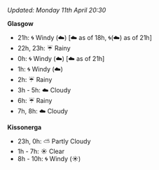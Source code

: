 *Updated: Monday 11th April 20:30*

**Glasgow**

* 21h: :cyclone: Windy (:cloud:) [:cloud: as of 18h, :cyclone:(:cloud:) as of 21h]
* 22h, 23h: :umbrella: Rainy
* 0h: :cyclone: Windy (:cloud:) [:cloud: as of 21h]
* 1h: :cyclone: Windy (:cloud:)
* 2h: :umbrella: Rainy
* 3h - 5h: :cloud: Cloudy
* 6h: :umbrella: Rainy
* 7h, 8h: :cloud: Cloudy

**Kissonerga**

* 23h, 0h: :partly_sunny: Partly Cloudy
* 1h - 7h: :sunny: Clear
* 8h - 10h: :cyclone: Windy (:sunny:)
